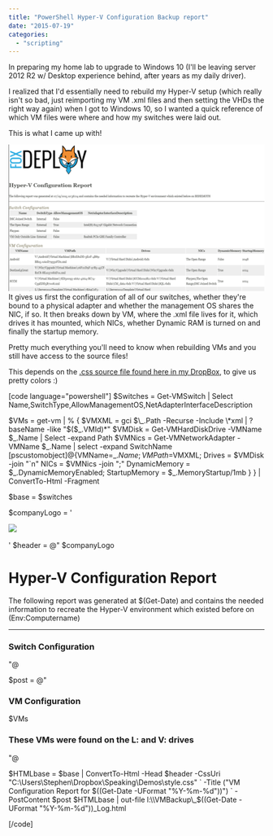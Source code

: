 ```yaml
---
title: "PowerShell Hyper-V Configuration Backup report"
date: "2015-07-19"
categories: 
  - "scripting"
---
```


In preparing my home lab to upgrade to Windows 10 (I'll be leaving server 2012 R2 w/ Desktop experience behind, after years as my daily driver).

I realized that I'd essentially need to rebuild my Hyper-V setup (which really isn't so bad, just reimporting my VM .xml files and then setting the VHDs the right way again) when I got to Windows 10, so I wanted a quick reference of which VM files were where and how my switches were laid out.

This is what I came up with!

[![VMConfig](images/vmconfig.png?w=636)](images/vmconfig.png) It gives us first the configuration of all of our switches, whether they're bound to a physical adapter and whether the management OS shares the NIC, if so. It then breaks down by VM, where the .xml file lives for it, which drives it has mounted, which NICs, whether Dynamic RAM is turned on and finally the startup memory.

Pretty much everything you'll need to know when rebuilding VMs and you still have access to the source files!

This depends on the [.css source file found here in my DropBox](https://dl.dropboxusercontent.com/u/6268163/style.css), to give us pretty colors :)

\[code language="powershell"\] $Switches = Get-VMSwitch | Select Name,SwitchType,AllowManagementOS,NetAdapterInterfaceDescription

$VMs = get-vm | % { $VMXML = gci $\_.Path -Recurse -Include \*xml | ? baseName -like "$($\_.VMId)\*" $VMDisk = Get-VMHardDiskDrive -VMName $\_.Name | Select -expand Path $VMNics = Get-VMNetworkAdapter -VMName $\_.Name | select -expand SwitchName \[pscustomobject\]@{VMName=$\_.Name; VMPath=$VMXML; Drives = $VMDisk -join "\`n" NICs = $VMNics -join ";" DynamicMemory = $\_.DynamicMemoryEnabled; StartupMemory = $\_.MemoryStartup/1mb } } | ConvertTo-Html -Fragment

$base = $switches

$companyLogo = ' <div align=left><img src="C:\\Users\\Stephen\\Dropbox\\Speaking\\Demos\\logo.png"></div>

' $header = @" $companyLogo

<h1>Hyper-V Configuration Report</h1>

The following report was generated at $(Get-Date) and contains the needed information to recreate the Hyper-V environment which existed before on $($Env:Computername)

<hr>

<h3>Switch Configuration</h3>

"@

$post = @"

<h3>VM Configuration</h3>

$VMs

<h3>These VMs were found on the L: and V: drives</h3>

"@

$HTMLbase = $base | ConvertTo-Html -Head $header -CssUri "C:\\Users\\Stephen\\Dropbox\\Speaking\\Demos\\style.css" \` -Title ("VM Configuration Report for $((Get-Date -UFormat "%Y-%m-%d"))") \` -PostContent $post $HTMLbase | out-file l:\\VMBackup\_$((Get-Date -UFormat "%Y-%m-%d"))\_Log.html

\[/code\]
